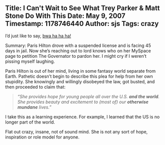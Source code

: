 Title: I Can't Wait to See What Trey Parker & Matt Stone Do With This
Date: May 9, 2007
Timestamp: 1178746440
Author: sjs
Tags: crazy
----

I&#8217;d just like to say, <a href="http://news.com.com/8301-10784_3-9717828-7.html">bwa ha ha ha!</a>

Summary: Paris Hilton drove with a suspended license and is facing 45 days in jail. Now she&#8217;s reaching out to lord knows who on her MySpace page to petition The Governator to pardon her. I might cry if I weren&#8217;t pissing myself laughing.

Paris Hilton is out of her mind, living in some fantasy world separate from Earth. Pathetic doesn&#8217;t begin to describe this plea for help from her own stupidity. She knowingly and willingly disobeyed the law, got busted, and then proceeded to claim that:

> *&#8220;She provides hope for young people all over the U.S. <strong>and the world</strong>. She provides beauty and excitement to (most of) our <strong>otherwise mundane</strong> lives.&#8221;*

I take this as a learning experience. For example, I learned that the US is no longer part of the world.

Flat out crazy, insane, not of sound mind. She is not any sort of hope, inspiration or role model for anyone.
